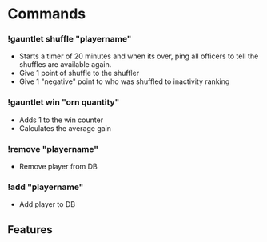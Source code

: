 # Commands

### !gauntlet shuffle "playername"
  - Starts a timer of 20 minutes and when its over, ping all officers to tell the shuffles are available again.
  - Give 1 point of shuffle to the shuffler
  - Give 1 "negative" point to who was shuffled to inactivity ranking

### !gauntlet win "orn quantity"
  - Adds 1 to the win counter
  - Calculates the average gain
 
### !remove "playername"
  - Remove player from DB

### !add "playername"
  - Add player to DB

## Features
